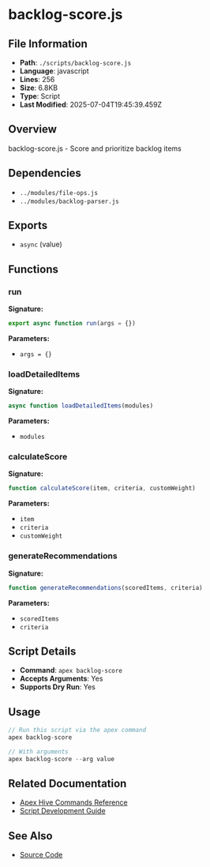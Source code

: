 # backlog-score.js

## File Information

- **Path**: `./scripts/backlog-score.js`
- **Language**: javascript
- **Lines**: 256
- **Size**: 6.8KB
- **Type**: Script
- **Last Modified**: 2025-07-04T19:45:39.459Z

## Overview

backlog-score.js - Score and prioritize backlog items

## Dependencies

- `../modules/file-ops.js`
- `../modules/backlog-parser.js`

## Exports

- `async` (value)

## Functions

### run

**Signature:**
```javascript
export async function run(args = {})
```

**Parameters:**
- `args = {}`

### loadDetailedItems

**Signature:**
```javascript
async function loadDetailedItems(modules)
```

**Parameters:**
- `modules`

### calculateScore

**Signature:**
```javascript
function calculateScore(item, criteria, customWeight)
```

**Parameters:**
- `item`
- `criteria`
- `customWeight`

### generateRecommendations

**Signature:**
```javascript
function generateRecommendations(scoredItems, criteria)
```

**Parameters:**
- `scoredItems`
- `criteria`

## Script Details

- **Command**: `apex backlog-score`
- **Accepts Arguments**: Yes
- **Supports Dry Run**: Yes

## Usage

```javascript
// Run this script via the apex command
apex backlog-score

// With arguments
apex backlog-score --arg value
```

## Related Documentation

- [Apex Hive Commands Reference](../../architecture/reference/commands/)
- [Script Development Guide](../../development/scripts/)

## See Also

- [Source Code](./scripts/backlog-score.js)
